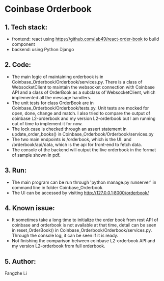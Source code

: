 # Coinbase Orderbook # 
## 1. Tech stack: ##   
* frontend: react using https://github.com/lab49/react-order-book to build component   
* backend: using Python Django   

## 2. Code: ##
* The main logic of maintaining orderbook is in Coinbase_Orderbook/Orderbook/services.py. There is a class of WebsocketClient to maintain the websocket connection with Coinbase API and a class of OrderBook as a subclass of WebsocketClient, which implemented all the message handlers.   
* The unit tests for class OrderBook are in Coinbase_Orderbook/Orderbook/tests.py. Unit tests are mocked for open, done, change and match. I also tried to compare the output of coinbase L2-orderbook and my version L2-orderbook but I am running out of time to implement it for now.   
* The lock case is checked through an assert statement in update_order_books() in Coinbase_Orderbook/Orderbook/services.py   
* The two main endpoints is /orderbook, which is the UI. and /orderbook/api/data, which is the api for front-end to fetch data.  
* The console of the backend will output the live orderbook in the format of sample shown in pdf.   

## 3. Run: ##
* The main program can be run through 'python manage.py runserver' in command line in folder Coinbase_Orderbook.   
* The UI can be accessed by visiting http://127.0.0.1:8000/orderbook/   

## 4. Known issue: ##
* It sometimes take a long time to initialize the order book from rest API of coinbase and orderbook is not available at that time, detail can be seen in  reset_OrderBook() in Coinbase_Orderbook/Orderbook/services.py. Through the console log, it can be seen if it is ready.   
* Not finishing the comparison between coinbase L2-orderbook API and my version L2-orderbook from full orderbook.   

## 5. Author: ##  
Fangzhe Li   
